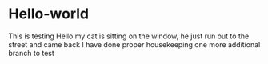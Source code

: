 # Hello-world
This is testing
Hello my cat is sitting on the window, he just run out to the street and came back
I have done proper housekeeping 
one more additional branch to test
